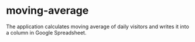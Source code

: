 # moving-average
The application calculates moving average of daily visitors and writes it into a column in Google Spreadsheet.
